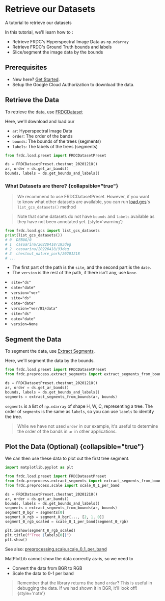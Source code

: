 # Retrieve our Datasets

<tldr>A tutorial to retrieve our datasets</tldr>

In this tutorial, we'll learn how to :

- Retrieve FRDC's Hyperspectral Image Data as `np.ndarray`
- Retrieve FRDC's Ground Truth bounds and labels
- Slice/segment the image data by the bounds

## Prerequisites

- New here? [Get Started](Getting-Started.md).
- Setup the Google Cloud Authorization to download the data.

## Retrieve the Data

To retrieve the data, use [FRDCDataset](load.dataset.md)

Here, we'll download and load our

- `ar`: Hyperspectral Image Data
- `order`: The order of the bands
- `bounds`: The bounds of the trees (segments)
- `labels`: The labels of the trees (segments)

```python
from frdc.load.preset import FRDCDatasetPreset

ds = FRDCDatasetPreset.chestnut_20201218()
ar, order = ds.get_ar_bands()
bounds, labels = ds.get_bounds_and_labels()
```

### What Datasets are there? {collapsible="true"}

> We recommend to use FRDCDatasetPreset. However, if you want  
> to know what other datasets are available, you can run
> [load.gcs](load.gcs.md)'s `list_gcs_datasets()`
> method

> Note that some datasets do not have `bounds` and `labels` available as they
> have not been annotated yet.
> {style='warning'}

```python
from frdc.load.gcs import list_gcs_datasets 
print(list_gcs_datasets())
# 0  DEBUG/0
# 1  casuarina/20220418/183deg
# 2  casuarina/20220418/93deg
# 3  chestnut_nature_park/20201218
# ...
```

- The first part of the path is the `site`, and the second part is the `date`.
- The `version` is the rest of the path, if there isn't any, use `None`.

<tabs>
<tab title="ds/date/ver/">
<list>
<li><code>site=&quot;ds&quot;</code></li>
<li><code>date=&quot;date&quot;</code></li>
<li><code>version=&quot;ver&quot;</code></li>
</list>
</tab>
<tab title="ds/date/ver/01/data/">
<list>
<li><code>site=&quot;ds&quot;</code></li>
<li><code>date=&quot;date&quot;</code></li>
<li><code>version=&quot;ver/01/data&quot;</code></li>
</list>
</tab>
<tab title="ds/date/">
<list>
<li><code>site=&quot;ds&quot;</code></li>
<li><code>date=&quot;date&quot;</code></li>
<li><code>version=None</code></li>
</list>
</tab>
</tabs>

## Segment the Data

To segment the data, use [Extract Segments](preprocessing.extract_segments.md).

Here, we'll segment the data by the bounds.

```python
from frdc.load.preset import FRDCDatasetPreset
from frdc.preprocess.extract_segments import extract_segments_from_bounds

ds = FRDCDatasetPreset.chestnut_20201218()
ar, order = ds.get_ar_bands()
bounds, labels = ds.get_bounds_and_labels()
segments = extract_segments_from_bounds(ar, bounds)
```

`segments` is a list of `np.ndarray` of shape H, W, C, representing a tree.
The order of `segments` is the same as `labels`, so you can use `labels` to
identify the tree.

> While we have not used `order` in our example, it's useful to determine the
> order of the bands in `ar` in other applications.

## Plot the Data (Optional) {collapsible="true"}

We can then use these data to plot out the first tree segment.

```python
import matplotlib.pyplot as plt

from frdc.load.preset import FRDCDatasetPreset
from frdc.preprocess.extract_segments import extract_segments_from_bounds
from frdc.preprocess.scale import scale_0_1_per_band

ds = FRDCDatasetPreset.chestnut_20201218()
ar, order = ds.get_ar_bands()
bounds, labels = ds.get_bounds_and_labels()
segments = extract_segments_from_bounds(ar, bounds)
segment_0_bgr = segments[0]
segment_0_rgb = segment_0_bgr[..., [2, 1, 0]]
segment_0_rgb_scaled = scale_0_1_per_band(segment_0_rgb)

plt.imshow(segment_0_rgb_scaled)
plt.title(f"Tree {labels[0]}")
plt.show()
```
See also: [preprocessing.scale.scale_0_1_per_band](preprocessing.scale.md)

MatPlotLib cannot show the data correctly as-is, so we need to
- Convert the data from BGR to RGB
- Scale the data to 0-1 per band

> Remember that the library returns the band `order`? This is useful in 
> debugging the data. If we had shown it in BGR, it'll look off!
{style='note'}
